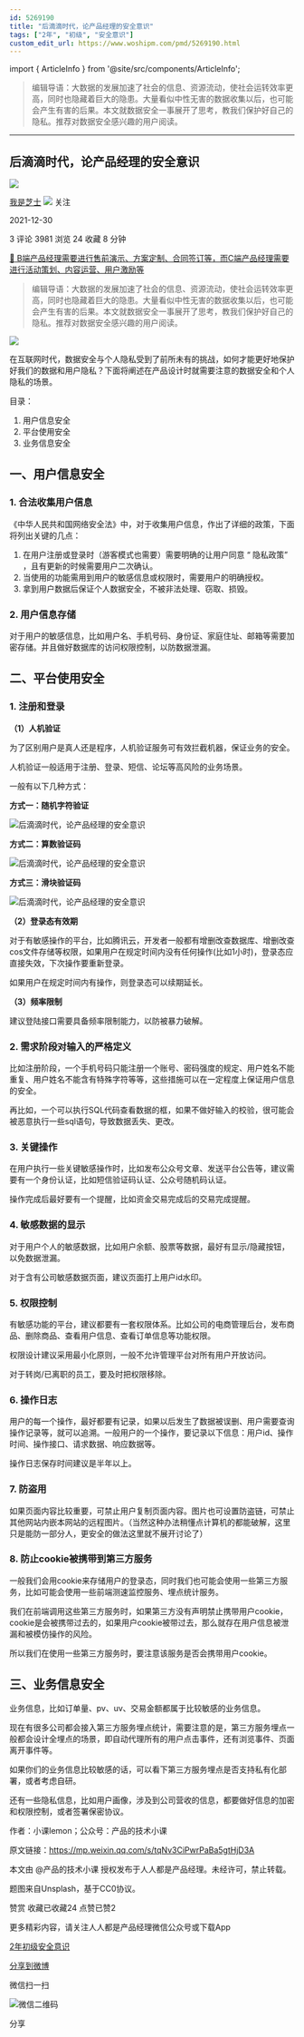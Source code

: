 ```yaml
---
id: 5269190
title: "后滴滴时代，论产品经理的安全意识"
tags: ["2年", "初级", "安全意识"]
custom_edit_url: https://www.woshipm.com/pmd/5269190.html
---
```

import { ArticleInfo } from '@site/src/components/ArticleInfo';

<ArticleInfo
    author="我是芝士"
    authorLink="https://www.woshipm.com/u/50799"
    published="2021-12-30"
    views={3981}
    comments={3}
    collects={24}
/>

> 编辑导语：大数据的发展加速了社会的信息、资源流动，使社会运转效率更高，同时也隐藏着巨大的隐患。大量看似中性无害的数据收集以后，也可能会产生有害的后果。本文就数据安全一事展开了思考，教我们保护好自己的隐私。推荐对数据安全感兴趣的用户阅读。

---

## 后滴滴时代，论产品经理的安全意识

[![](https://static.woshipm.com/passportAvatar_20220613_191858.jpg?imageView2/1/w/72/h/72/q/100)](https://www.woshipm.com/u/50799)

[我是芝士](https://www.woshipm.com/u/50799) ![](https://static.woshipm.com/tag/1101_1@2x.png) 关注

2021-12-30

3 评论 3981 浏览 24 收藏 8 分钟

[🔗 B端产品经理需要进行售前演示、方案定制、合同签订等，而C端产品经理需要进行活动策划、内容运营、用户激励等](https://ke.qidianla.com/courses/bcpm)

> 编辑导语：大数据的发展加速了社会的信息、资源流动，使社会运转效率更高，同时也隐藏着巨大的隐患。大量看似中性无害的数据收集以后，也可能会产生有害的后果。本文就数据安全一事展开了思考，教我们保护好自己的隐私。推荐对数据安全感兴趣的用户阅读。

![](https://image.yunyingpai.com/wp/2021/12/oCaukZYxv6zlJoPqUg32.jpg)

在互联网时代，数据安全与个人隐私受到了前所未有的挑战，如何才能更好地保护好我们的数据和用户隐私？下面将阐述在产品设计时就需要注意的数据安全和个人隐私的场景。

目录：

1.  用户信息安全
2.  平台使用安全
3.  业务信息安全

## 一、用户信息安全

### 1\. 合法收集用户信息

《中华人民共和国网络安全法》中，对于收集用户信息，作出了详细的政策，下面将列出关键的几点：

1.  在用户注册或登录时（游客模式也需要）需要明确的让用户同意 “ 隐私政策” ，且有更新的时候需要用户二次确认。
2.  当使用的功能需用到用户的敏感信息或权限时，需要用户的明确授权。
3.  拿到用户数据后保证个人数据安全，不被非法处理、窃取、损毁。

### 2\. 用户信息存储

对于用户的敏感信息，比如用户名、手机号码、身份证、家庭住址、邮箱等需要加密存储。并且做好数据库的访问权限控制，以防数据泄漏。

## 二、平台使用安全

### 1\. 注册和登录

**（1）人机验证**

为了区别用户是真人还是程序，人机验证服务可有效拦截机器，保证业务的安全。

人机验证一般适用于注册、登录、短信、论坛等高风险的业务场景。

一般有以下几种方式：

**方式一：随机字符验证**

![后滴滴时代，论产品经理的安全意识](https://image.woshipm.com/wp-files/2021/12/ZYWmB3PkuE1ZOSc5pYXC.jpeg)

**方式二：算数验证码**

![后滴滴时代，论产品经理的安全意识](https://image.woshipm.com/wp-files/2021/12/I1RpNp3DfxftWoBweiyG.jpeg)

**方式三：滑块验证码**

![后滴滴时代，论产品经理的安全意识](https://image.woshipm.com/wp-files/2021/12/V2RTrmCs2r1eaqzm7ROj.jpeg)

**（2）登录态有效期**

对于有敏感操作的平台，比如腾讯云，开发者一般都有增删改查数据库、增删改查cos文件存储等权限，如果用户在规定时间内没有任何操作(比如1小时)，登录态应直接失效，下次操作要重新登录。

如果用户在规定时间内有操作，则登录态可以续期延长。

**（3）频率限制**

建议登陆接口需要具备频率限制能力，以防被暴力破解。

### 2\. 需求阶段对输入的严格定义

比如注册阶段，一个手机号码只能注册一个账号、密码强度的规定、用户姓名不能重复、用户姓名不能含有特殊字符等等，这些措施可以在一定程度上保证用户信息的安全。

再比如，一个可以执行SQL代码查看数据的框，如果不做好输入的校验，很可能会被恶意执行一些sql语句，导致数据丢失、更改。

### 3\. 关键操作

在用户执行一些关键敏感操作时，比如发布公众号文章、发送平台公告等，建议需要有一个身份认证，比如短信验证码认证、公众号随机码认证。

操作完成后最好要有一个提醒，比如资金交易完成后的交易完成提醒。

### 4\. 敏感数据的显示

对于用户个人的敏感数据，比如用户余额、股票等数据，最好有显示/隐藏按钮，以免数据泄漏。

对于含有公司敏感数据页面，建议页面打上用户id水印。

### 5\. 权限控制

有敏感功能的平台，建议都要有一套权限体系。比如公司的电商管理后台，发布商品、删除商品、查看用户信息、查看订单信息等功能权限。

权限设计建议采用最小化原则，一般不允许管理平台对所有用户开放访问。

对于转岗/已离职的员工，要及时把权限移除。

### 6\. 操作日志

用户的每一个操作，最好都要有记录，如果以后发生了数据被误删、用户需要查询操作记录等，就可以追溯。一般用户的一个操作，要记录以下信息：用户id、操作时间、操作接口、请求数据、响应数据等。

操作日志保存时间建议是半年以上。

### 7\. 防盗用

如果页面内容比较重要，可禁止用户复制页面内容。图片也可设置防盗链，可禁止其他网站内嵌本网站的远程图片。（当然这种办法稍懂点计算机的都能破解，这里只是能防一部分人，更安全的做法这里就不展开讨论了）

### 8\. 防止cookie被携带到第三方服务

一般我们会用cookie来存储用户的登录态，同时我们也可能会使用一些第三方服务，比如可能会使用一些前端测速监控服务、埋点统计服务。

我们在前端调用这些第三方服务时，如果第三方没有声明禁止携带用户cookie，cookie是会被携带过去的，如果用户cookie被带过去，那么就存在用户信息被泄漏和被模仿操作的风险。

所以我们在使用一些第三方服务时，要注意该服务是否会携带用户cookie。

## 三、业务信息安全

业务信息，比如订单量、pv、uv、交易金额都属于比较敏感的业务信息。

现在有很多公司都会接入第三方服务埋点统计，需要注意的是，第三方服务埋点一般都会设计全埋点的场景，即自动代理所有的用户点击事件，还有浏览事件、页面离开事件等。

如果你们的业务信息比较敏感的话，可以看下第三方服务埋点是否支持私有化部署，或者考虑自研。

还有一些隐私信息，比如用户画像，涉及到公司营收的信息，都要做好信息的加密和权限控制，或者签署保密协议。

作者：小课lemon；公众号：产品的技术小课

原文链接：https://mp.weixin.qq.com/s/tqNv3CiPwrPaBa5gtHjD3A

本文由 @产品的技术小课 授权发布于人人都是产品经理。未经许可，禁止转载。

题图来自Unsplash，基于CC0协议。

赞赏 收藏已收藏24 点赞已赞2

更多精彩内容，请关注人人都是产品经理微信公众号或下载App

[2年](https://www.woshipm.com/tag/2%e5%b9%b4)[初级](https://www.woshipm.com/tag/%e5%88%9d%e7%ba%a7)[安全意识](https://www.woshipm.com/tag/%e5%ae%89%e5%85%a8%e6%84%8f%e8%af%86)

[分享到微博](https://service.weibo.com/share/share.php?appkey=2775287854&title=后滴滴时代，论产品经理的安全意识&url=https://www.woshipm.com/pmd/5269190.html&pic=https://image.yunyingpai.com/wp/2021/12/oCaukZYxv6zlJoPqUg32.jpg)

微信扫一扫

![微信二维码](https://api.pwmqr.com/qrcode/create/?url=https://www.woshipm.com/pmd/5269190.html)

分享